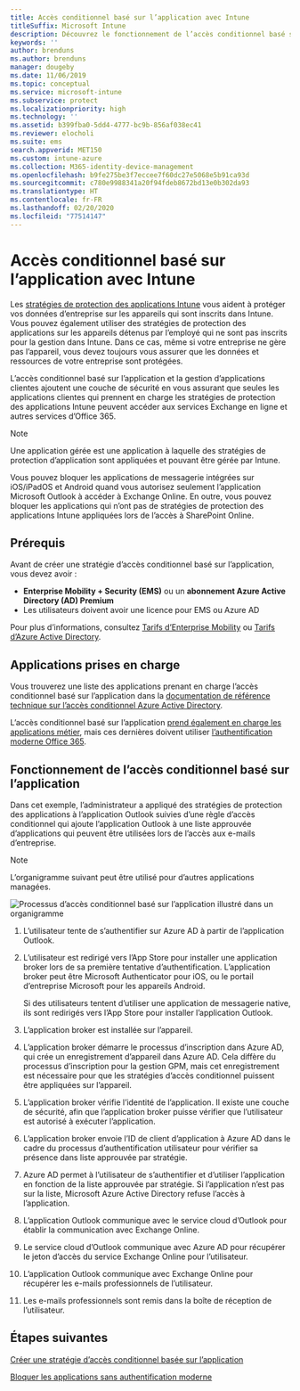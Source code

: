 ```yaml
---
title: Accès conditionnel basé sur l’application avec Intune
titleSuffix: Microsoft Intune
description: Découvrez le fonctionnement de l’accès conditionnel basé sur l’application avec Intune.
keywords: ''
author: brenduns
ms.author: brenduns
manager: dougeby
ms.date: 11/06/2019
ms.topic: conceptual
ms.service: microsoft-intune
ms.subservice: protect
ms.localizationpriority: high
ms.technology: ''
ms.assetid: b399fba0-5dd4-4777-bc9b-856af038ec41
ms.reviewer: elocholi
ms.suite: ems
search.appverid: MET150
ms.custom: intune-azure
ms.collection: M365-identity-device-management
ms.openlocfilehash: b9fe275be3f7eccee7f60dc27e5068e5b91ca93d
ms.sourcegitcommit: c780e9988341a20f94fdeb8672bd13e0b302da93
ms.translationtype: HT
ms.contentlocale: fr-FR
ms.lasthandoff: 02/20/2020
ms.locfileid: "77514147"
---
```

# <a name="app-based-conditional-access-with-intune"></a>Accès conditionnel basé sur l’application avec Intune

Les [stratégies de protection des applications Intune](../apps/app-protection-policy.md) vous aident à protéger vos données d’entreprise sur les appareils qui sont inscrits dans Intune. Vous pouvez également utiliser des stratégies de protection des applications sur les appareils détenus par l’employé qui ne sont pas inscrits pour la gestion dans Intune. Dans ce cas, même si votre entreprise ne gère pas l’appareil, vous devez toujours vous assurer que les données et ressources de votre entreprise sont protégées.

L’accès conditionnel basé sur l’application et la gestion d’applications clientes ajoutent une couche de sécurité en vous assurant que seules les applications clientes qui prennent en charge les stratégies de protection des applications Intune peuvent accéder aux services Exchange en ligne et autres services d’Office 365.

> [!NOTE]
> Une application gérée est une application à laquelle des stratégies de protection d’application sont appliquées et pouvant être gérée par Intune.

Vous pouvez bloquer les applications de messagerie intégrées sur iOS/iPadOS et Android quand vous autorisez seulement l’application Microsoft Outlook à accéder à Exchange Online. En outre, vous pouvez bloquer les applications qui n’ont pas de stratégies de protection des applications Intune appliquées lors de l’accès à SharePoint Online.

## <a name="prerequisites"></a>Prérequis

Avant de créer une stratégie d’accès conditionnel basé sur l’application, vous devez avoir :

- **Enterprise Mobility + Security (EMS)** ou un **abonnement Azure Active Directory (AD) Premium**
- Les utilisateurs doivent avoir une licence pour EMS ou Azure AD

Pour plus d’informations, consultez [Tarifs d’Enterprise Mobility](https://www.microsoft.com/cloud-platform/enterprise-mobility-pricing) ou [Tarifs d’Azure Active Directory](https://azure.microsoft.com/pricing/details/active-directory/).

## <a name="supported-apps"></a>Applications prises en charge

Vous trouverez une liste des applications prenant en charge l’accès conditionnel basé sur l’application dans la [documentation de référence technique sur l’accès conditionnel Azure Active Directory](https://docs.microsoft.com/azure/active-directory/active-directory-conditional-access-technical-reference).

L’accès conditionnel basé sur l’application [prend également en charge les applications métier](app-modern-authentication-block.md), mais ces dernières doivent utiliser [l’authentification moderne Office 365](https://support.office.com/article/Using-Office-365-modern-authentication-with-Office-clients-776c0036-66fd-41cb-8928-5495c0f9168a). 

## <a name="how-app-based-conditional-access-works"></a>Fonctionnement de l’accès conditionnel basé sur l’application

Dans cet exemple, l’administrateur a appliqué des stratégies de protection des applications à l’application Outlook suivies d’une règle d’accès conditionnel qui ajoute l’application Outlook à une liste approuvée d’applications qui peuvent être utilisées lors de l’accès aux e-mails d’entreprise.

> [!NOTE]
> L’organigramme suivant peut être utilisé pour d’autres applications managées.

![Processus d’accès conditionnel basé sur l’application illustré dans un organigramme](./media/app-based-conditional-access-intune/ca-intune-common-ways-3.png)

1. L’utilisateur tente de s’authentifier sur Azure AD à partir de l’application Outlook.

2. L’utilisateur est redirigé vers l’App Store pour installer une application broker lors de sa première tentative d’authentification. L’application broker peut être Microsoft Authenticator pour iOS, ou le portail d’entreprise Microsoft pour les appareils Android.

   Si des utilisateurs tentent d’utiliser une application de messagerie native, ils sont redirigés vers l’App Store pour installer l’application Outlook.

3. L’application broker est installée sur l’appareil.

4. L’application broker démarre le processus d’inscription dans Azure AD, qui crée un enregistrement d’appareil dans Azure AD. Cela diffère du processus d’inscription pour la gestion GPM, mais cet enregistrement est nécessaire pour que les stratégies d’accès conditionnel puissent être appliquées sur l’appareil.

5. L’application broker vérifie l’identité de l’application. Il existe une couche de sécurité, afin que l’application broker puisse vérifier que l’utilisateur est autorisé à exécuter l’application.

6. L’application broker envoie l’ID de client d’application à Azure AD dans le cadre du processus d’authentification utilisateur pour vérifier sa présence dans liste approuvée par stratégie.

7. Azure AD permet à l’utilisateur de s’authentifier et d’utiliser l’application en fonction de la liste approuvée par stratégie. Si l’application n’est pas sur la liste, Microsoft Azure Active Directory refuse l’accès à l’application.

8. L’application Outlook communique avec le service cloud d’Outlook pour établir la communication avec Exchange Online.

9. Le service cloud d’Outlook communique avec Azure AD pour récupérer le jeton d’accès du service Exchange Online pour l’utilisateur.

10. L’application Outlook communique avec Exchange Online pour récupérer les e-mails professionnels de l’utilisateur.

11. Les e-mails professionnels sont remis dans la boîte de réception de l’utilisateur.

## <a name="next-steps"></a>Étapes suivantes
[Créer une stratégie d’accès conditionnel basée sur l’application](app-based-conditional-access-intune-create.md)

[Bloquer les applications sans authentification moderne](app-modern-authentication-block.md)
